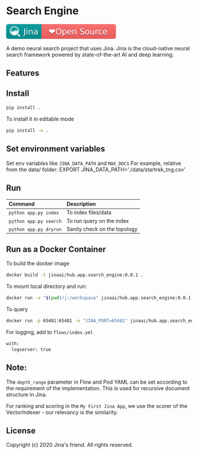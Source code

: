 # Search Engine

[![Jina](https://github.com/jina-ai/jina/blob/master/.github/badges/jina-badge.svg?raw=true  "We fully commit to open-source")](https://get.jina.ai)

A demo neural search project that uses Jina. Jina is the cloud-native neural search framework powered by state-of-the-art AI and deep learning.

## Features

## Install

```bash
pip install .
```

To install it in editable mode

```bash
pip install -e .
```
## Set environment variables

Set env variables like ```JINA_DATA_PATH``` and ```MAX_DOCS```
For example, relative from the data/ folder:
EXPORT JINA_DATA_PATH='./data/startrek_tng.csv'

## Run

| Command                  | Description                  |
| :---                     | :---                         |
| ``python app.py index``  | To index files/data          |
| ``python app.py search`` | To run query on the index    |
| ``python app.py dryrun`` | Sanity check on the topology |

## Run as a Docker Container

To build the docker image
```bash
docker build -t jinaai/hub.app.search_engine:0.0.1 .
```

To mount local directory and run:
```bash
docker run -v "$(pwd)/j:/workspace" jinaai/hub.app.search_engine:0.0.1
``` 

To query
```bash
docker run -p 65481:65481 -e "JINA_PORT=65481" jinaai/hub.app.search_engine:0.0.1 search
```

For logging, add to `flows/index.yml`
```
with:
  logserver: true
```
## Note:
The ```depth_range``` parameter in Flow and Pod YAML can be set according to the requirement of the implementation. This is used for recursive document structure in Jina.

For ranking and scoring in the `My First Jina App`, we use the scorer of the VectorIndexer - our relevancy is the similarity.

## License

Copyright (c) 2020 Jina's friend. All rights reserved.


